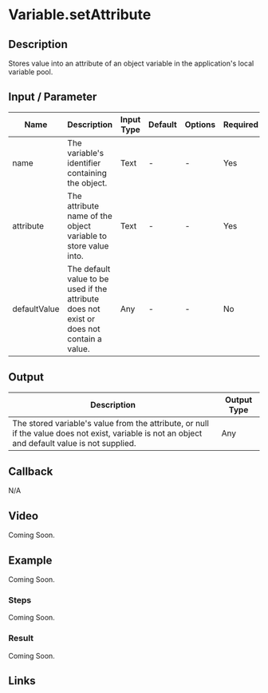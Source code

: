 # Variable.setAttribute

## Description

Stores value into an attribute of an object variable in the application's local variable pool.

## Input / Parameter

| Name | Description | Input Type | Default | Options | Required |
| ------ | ------ | ------ | ------ | ------ | ------ |
| name | The variable's identifier containing the object. | Text | - | - | Yes |
| attribute | The attribute name of the object variable to store value into. | Text | - | - | Yes |
| defaultValue | The default value to be used if the attribute does not exist or does not contain a value. | Any | - | - | No |

## Output

| Description | Output Type |
| ------ | ------ |
| The stored variable's value from the attribute, or null if the value does not exist, variable is not an object and default value is not supplied. | Any |

## Callback

N/A

## Video

Coming Soon.

<!-- Format: [![Video]({image-path}?raw=true)]({url-link}) -->

## Example

Coming Soon.

<!-- Share a scenario, like a user requirements. -->

### Steps

Coming Soon.

<!-- Show the steps and share some screenshots.

1. .....

Format: ![]({image-path}?raw=true) -->

### Result

Coming Soon.

<!-- Explain the output.

Format: ![]({image-path}?raw=true) -->

## Links